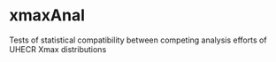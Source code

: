 # xmaxAnal
Tests of statistical compatibility between competing analysis efforts of UHECR Xmax distributions
